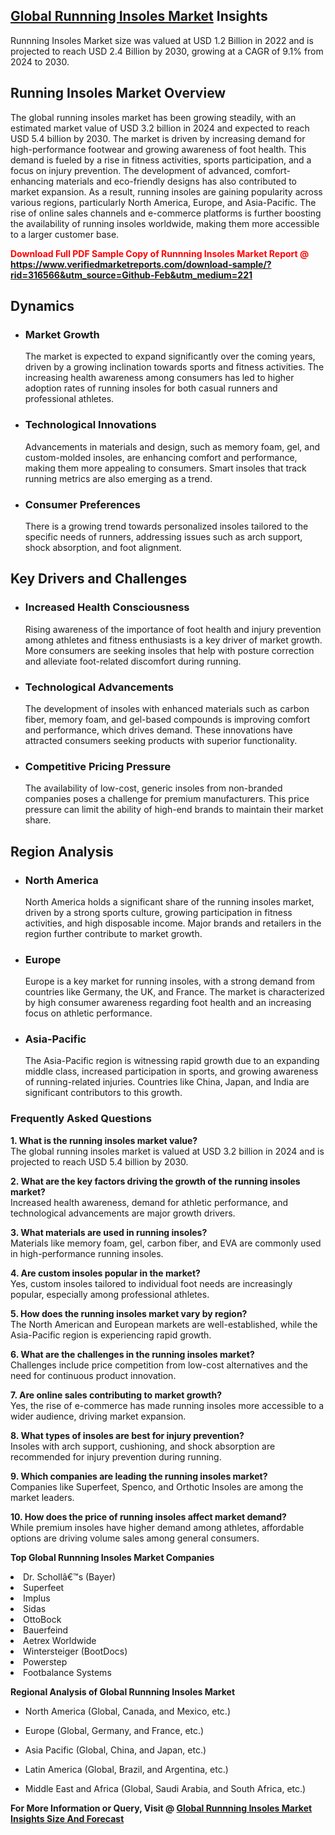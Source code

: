 <h2><a href="https://www.verifiedmarketreports.com/download-sample/?rid=316566&amp;utm_source=Github&amp;utm_medium=221" target="_blank">Global Runnning Insoles Market</a> Insights</h2><p>Runnning Insoles Market size was valued at USD 1.2 Billion in 2022 and is projected to reach USD 2.4 Billion by 2030, growing at a CAGR of 9.1% from 2024 to 2030.</p><p> <h2>Running Insoles Market Overview</h2> <p>The global running insoles market has been growing steadily, with an estimated market value of USD 3.2 billion in 2024 and expected to reach USD 5.4 billion by 2030. The market is driven by increasing demand for high-performance footwear and growing awareness of foot health. This demand is fueled by a rise in fitness activities, sports participation, and a focus on injury prevention. The development of advanced, comfort-enhancing materials and eco-friendly designs has also contributed to market expansion. As a result, running insoles are gaining popularity across various regions, particularly North America, Europe, and Asia-Pacific. The rise of online sales channels and e-commerce platforms is further boosting the availability of running insoles worldwide, making them more accessible to a larger customer base.</p> <p><strong><p><span class=""><span style="color: #ff0000;"><strong>Download Full PDF Sample Copy of Runnning Insoles Market Report</strong> @ </span><a href="https://www.verifiedmarketreports.com/download-sample/?rid=316566&amp;utm_source=Github-Feb&amp;utm_medium=221" target="_blank">https://www.verifiedmarketreports.com/download-sample/?rid=316566&amp;utm_source=Github-Feb&amp;utm_medium=221</a></span></p></strong></p> <h2>Dynamics</h2> <ul> <li><h3>Market Growth</h3> The market is expected to expand significantly over the coming years, driven by a growing inclination towards sports and fitness activities. The increasing health awareness among consumers has led to higher adoption rates of running insoles for both casual runners and professional athletes.</li> <li><h3>Technological Innovations</h3> Advancements in materials and design, such as memory foam, gel, and custom-molded insoles, are enhancing comfort and performance, making them more appealing to consumers. Smart insoles that track running metrics are also emerging as a trend.</li> <li><h3>Consumer Preferences</h3> There is a growing trend towards personalized insoles tailored to the specific needs of runners, addressing issues such as arch support, shock absorption, and foot alignment.</li> </ul> <h2>Key Drivers and Challenges</h2> <ul> <li><h3>Increased Health Consciousness</h3> Rising awareness of the importance of foot health and injury prevention among athletes and fitness enthusiasts is a key driver of market growth. More consumers are seeking insoles that help with posture correction and alleviate foot-related discomfort during running.</li> <li><h3>Technological Advancements</h3> The development of insoles with enhanced materials such as carbon fiber, memory foam, and gel-based compounds is improving comfort and performance, which drives demand. These innovations have attracted consumers seeking products with superior functionality.</li> <li><h3>Competitive Pricing Pressure</h3> The availability of low-cost, generic insoles from non-branded companies poses a challenge for premium manufacturers. This price pressure can limit the ability of high-end brands to maintain their market share.</li> </ul> <h2>Region Analysis</h2> <ul> <li><h3>North America</h3> North America holds a significant share of the running insoles market, driven by a strong sports culture, growing participation in fitness activities, and high disposable income. Major brands and retailers in the region further contribute to market growth.</li> <li><h3>Europe</h3> Europe is a key market for running insoles, with a strong demand from countries like Germany, the UK, and France. The market is characterized by high consumer awareness regarding foot health and an increasing focus on athletic performance.</li> <li><h3>Asia-Pacific</h3> The Asia-Pacific region is witnessing rapid growth due to an expanding middle class, increased participation in sports, and growing awareness of running-related injuries. Countries like China, Japan, and India are significant contributors to this growth.</li> </ul> <h3>Frequently Asked Questions</h3> <p><strong>1. What is the running insoles market value?</strong><br> The global running insoles market is valued at USD 3.2 billion in 2024 and is projected to reach USD 5.4 billion by 2030.</p> <p><strong>2. What are the key factors driving the growth of the running insoles market?</strong><br> Increased health awareness, demand for athletic performance, and technological advancements are major growth drivers.</p> <p><strong>3. What materials are used in running insoles?</strong><br> Materials like memory foam, gel, carbon fiber, and EVA are commonly used in high-performance running insoles.</p> <p><strong>4. Are custom insoles popular in the market?</strong><br> Yes, custom insoles tailored to individual foot needs are increasingly popular, especially among professional athletes.</p> <p><strong>5. How does the running insoles market vary by region?</strong><br> The North American and European markets are well-established, while the Asia-Pacific region is experiencing rapid growth.</p> <p><strong>6. What are the challenges in the running insoles market?</strong><br> Challenges include price competition from low-cost alternatives and the need for continuous product innovation.</p> <p><strong>7. Are online sales contributing to market growth?</strong><br> Yes, the rise of e-commerce has made running insoles more accessible to a wider audience, driving market expansion.</p> <p><strong>8. What types of insoles are best for injury prevention?</strong><br> Insoles with arch support, cushioning, and shock absorption are recommended for injury prevention during running.</p> <p><strong>9. Which companies are leading the running insoles market?</strong><br> Companies like Superfeet, Spenco, and Orthotic Insoles are among the market leaders.</p> <p><strong>10. How does the price of running insoles affect market demand?</strong><br> While premium insoles have higher demand among athletes, affordable options are driving volume sales among general consumers.</p> </p><p><strong>Top Global Runnning Insoles Market Companies</strong></p><div data-test-id=""><p><li>Dr. Schollâ€™s (Bayer)</li><li> Superfeet</li><li> Implus</li><li> Sidas</li><li> OttoBock</li><li> Bauerfeind</li><li> Aetrex Worldwide</li><li> Wintersteiger (BootDocs)</li><li> Powerstep</li><li> Footbalance Systems</li></p><div><strong>Regional Analysis of&nbsp;Global Runnning Insoles Market</strong></div><ul><li dir="ltr"><p dir="ltr">North America&nbsp;(Global, Canada, and Mexico, etc.)</p></li><li dir="ltr"><p dir="ltr">Europe (Global, Germany, and France, etc.)</p></li><li dir="ltr"><p dir="ltr">Asia Pacific&nbsp;(Global, China, and Japan, etc.)</p></li><li dir="ltr"><p dir="ltr">Latin America&nbsp;(Global, Brazil, and Argentina, etc.)</p></li><li dir="ltr">Middle East and Africa&nbsp;(Global, Saudi Arabia, and South Africa, etc.)</li></ul><p><strong>For More Information or Query, Visit @&nbsp;</strong><strong><a href="https://www.verifiedmarketreports.com/product/runnning-insoles-market/?utm_source=Github&amp;utm_medium=221" target="_blank">Global Runnning Insoles Market Insights Size And Forecast</a></strong></p></div>
